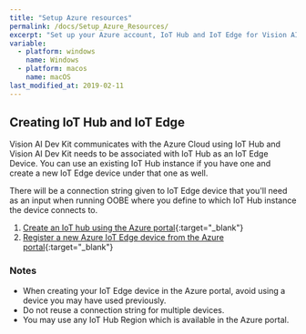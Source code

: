 ```yaml
---
title: "Setup Azure resources"
permalink: /docs/Setup_Azure_Resources/
excerpt: "Set up your Azure account, IoT Hub and IoT Edge for Vision AI Dev Kit"
variable:
  - platform: windows
    name: Windows
  - platform: macos
    name: macOS
last_modified_at: 2019-02-11
---
```


## Creating IoT Hub and IoT Edge
Vision AI Dev Kit communicates with the Azure Cloud using IoT Hub and Vision AI Dev Kit needs to be associated with IoT Hub as an IoT Edge Device. You can use an existing IoT Hub instance if you have one and create a new IoT Edge device under that one as well.

There will be a connection string given to IoT Edge device that you'll need as an input when running OOBE where you define to which IoT Hub instance the device connects to.

1. [Create an IoT hub using the Azure portal](https://docs.microsoft.com/en-us/azure/iot-hub/iot-hub-create-through-portal){:target="_blank"}
2. [Register a new Azure IoT Edge device from the Azure portal](https://docs.microsoft.com/en-us/azure/iot-edge/how-to-register-device-portal){:target="_blank"}

### Notes
- When creating your IoT Edge device in the Azure portal, avoid using a device you may have used previously.
- Do not reuse a connection string for multiple devices.
- You may use any IoT Hub Region which is available in the Azure portal.
